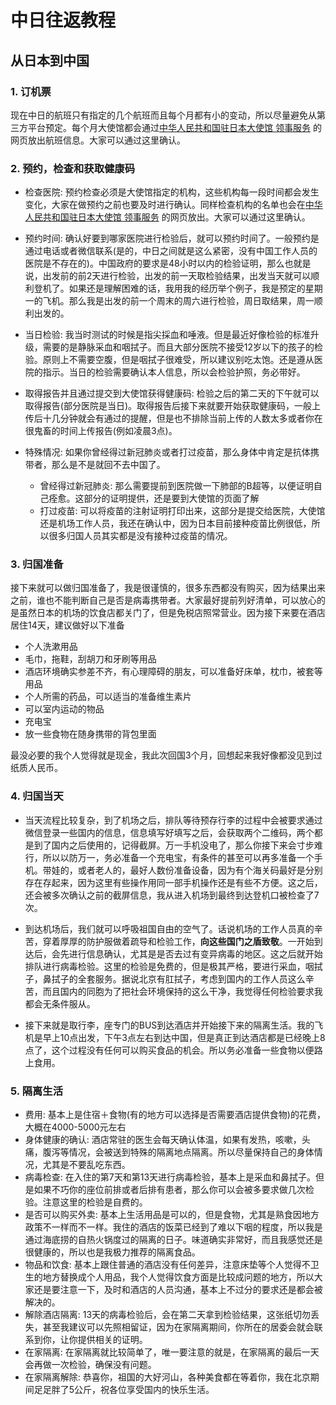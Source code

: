 # 中日往返教程

## 从日本到中国

### 1. 订机票

现在中日的航班只有指定的几个航班而且每个月都有小的变动，所以尽量避免从第三方平台预定。每个月大使馆都会通过[中华人民共和国驻日本大使馆 领事服务](http://www.china-embassy.or.jp/chn/lsfws/) 的网页放出航班信息。大家可以通过这里确认。

### 2. 预约，检查和获取健康码

- 检查医院: 预约检查必须是大使馆指定的机构，这些机构每一段时间都会发生变化，大家在做预约之前也要及时进行确认。同样检查机构的名单也会在[中华人民共和国驻日本大使馆 领事服务](http://www.china-embassy.or.jp/chn/lsfws/) 的网页放出。大家可以通过这里确认。

- 预约时间: 确认好要到哪家医院进行检验后，就可以预约时间了。一般预约是通过电话或者微信联系(是的，中日之间就是这么紧密，没有中国工作人员的医院是不存在的)。中国政府的要求是48小时以内的检验证明，那么也就是说，出发前的前2天进行检验，出发的前一天取检验结果，出发当天就可以顺利登机了。如果还是理解困难的话，我用我的经历举个例子，我是预定的星期一的飞机。那么我是出发的前一个周末的周六进行检验，周日取结果，周一顺利出发的。

- 当日检验: 我当时测试的时候是指尖採血和唾液。但是最近好像检验的标准升级，需要的是静脉采血和咽拭子。而且大部分医院不接受12岁以下的孩子的检验。原则上不需要空腹，但是咽拭子很难受，所以建议别吃太饱。还是遵从医院的指示。当日的检验需要确认本人信息，所以会检验护照，务必带好。

- 取得报告并且通过提交到大使馆获得健康码: 检验之后的第二天的下午就可以取得报告(部分医院是当日)。取得报告后接下来就要开始获取健康码，一般上传后十几分钟就会有通过的提醒，但是也不排除当前上传的人数太多或者你在很鬼畜的时间上传报告(例如凌晨3点)。

- 特殊情况: 如果你曾经得过新冠肺炎或者打过疫苗，那么身体中肯定是抗体携带者，那么是不是就回不去中国了。
    - 曾经得过新冠肺炎: 那么需要提前到医院做一下肺部的B超等，以便证明自己痊愈。这部分的证明提供，还是要到大使馆的页面了解
    - 打过疫苗: 可以将疫苗的注射证明打印出来，这部分是提交给医院，大使馆还是机场工作人员，我还在确认中，因为日本目前接种疫苗比例很低，所以很多归国人员其实都是没有接种过疫苗的情况。

### 3. 归国准备

接下来就可以做归国准备了，我是很谨慎的，很多东西都没有购买，因为结果出来之前，谁也不能判断自己是否是病毒携带者。大家最好提前列好清单，可以放心的是虽然日本的机场的饮食店都关门了，但是免税店照常营业。因为接下来要在酒店居住14天，建议做好以下准备
- 个人洗漱用品
- 毛巾，拖鞋，刮胡刀和牙刷等用品
- 酒店环境确实参差不齐，有心理障碍的朋友，可以准备好床单，枕巾，被套等用品
- 个人所需的药品，可以适当的准备维生素片
- 可以室内运动的物品
- 充电宝
- 放一些食物在随身携带的背包里面

最没必要的我个人觉得就是现金，我此次回国3个月，回想起来我好像都没见到过纸质人民币。

### 4. 归国当天

- 当天流程比较复杂，到了机场之后，排队等待预存行李的过程中会被要求通过微信登录一些国内的信息，信息填写好填写之后，会获取两个二维码，两个都是到了国内之后使用的，记得截屏。万一手机没电了，那么你接下来会寸步难行，所以以防万一，务必准备一个充电宝，有条件的甚至可以再多准备一个手机。带娃的，或者老人的，最好人数份准备设备，因为有个海关码最好是分别存在存起来，因为这里有些操作用同一部手机操作还是有些不方便。这之后，还会被多次确认之前的截屏信息，我从进入机场到最终到达登机口被检查了7次。

- 到达机场后，我们就可以呼吸祖国自由的空气了。话说机场的工作人员真的辛苦，穿着厚厚的防护服做着疏导和检验工作，**向这些国门之盾致敬**。一开始到达后，会先进行信息确认，尤其是是否去过有变异病毒的地区。这之后就开始排队进行病毒检验。这里的检验是免费的，但是极其严格，要进行采血，咽拭子，鼻拭子的全套服务。据说北京有肛拭子，考虑到国内的工作人员这么辛苦，而且国内的同胞为了把社会环境保持的这么干净，我觉得任何检验要求我都会无条件服从。

- 接下来就是取行李，座专门的BUS到达酒店并开始接下来的隔离生活。我的飞机是早上10点出发，下午3点左右到达中国，但是真正到达酒店都是已经晚上8点了，这个过程没有任何可以购买食品的机会。所以务必准备一些食物以便路上食用。

### 5. 隔离生活

- 费用: 基本上是住宿＋食物(有的地方可以选择是否需要酒店提供食物)的花费，大概在4000-5000元左右
- 身体健康的确认: 酒店常驻的医生会每天确认体温，如果有发热，咳嗽，头痛，腹泻等情况，会被送到特殊的隔离地点隔离。所以尽量保持自己的身体情况，尤其是不要乱吃东西。
- 病毒检查: 在入住的第7天和第13天进行病毒检验，基本上是采血和鼻拭子。但是如果不巧你的座位前排或者后排有患者，那么你可以会被多要求做几次检验。注意这里的检验是自费的。
- 是否可以购买外卖: 基本上生活用品是可以的，但是食物，尤其是熟食因地方政策不一样而不一样。我住的酒店的饭菜已经到了难以下咽的程度，所以我是通过海底捞的自热火锅度过的隔离的日子。味道确实非常好，而且我感觉还是很健康的，所以也是我极力推荐的隔离食品。
- 物品和饮食: 基本上跟住普通的酒店没有任何差异，注意床垫等个人觉得不卫生的地方替换成个人用品，我个人觉得饮食方面是比较成问题的地方，所以大家还是要注意一下，及时和酒店的人员沟通，基本上不过分的要求还是都会被解决的。
- 解除酒店隔离: 13天的病毒检验后，会在第二天拿到检验结果，这张纸切勿丢失，甚至我建议可以先照相留证，因为在家隔离期间，你所在的居委会就会联系到你，让你提供相关的证明。
- 在家隔离: 在家隔离就比较简单了，唯一要注意的就是，在家隔离的最后一天会再做一次检验，确保没有问题。
- 在家隔离解除: 恭喜你，祖国的大好河山，各种美食都在等着你，我在北京期间足足胖了5公斤，祝各位享受国内的快乐生活。

